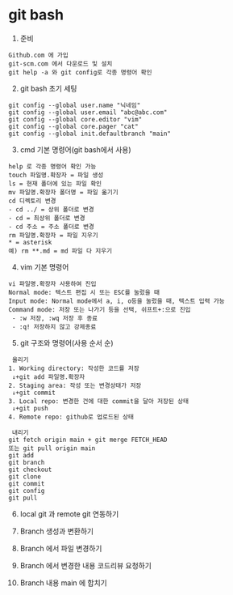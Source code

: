 # git bash

1. 준비

```
Github.com 에 가입
git-scm.com 에서 다운로드 및 설치
git help -a 와 git config로 각종 명령어 확인
```

2. git bash 초기 세팅

``` 
git config --global user.name "닉네임"
git config --global user.email "abc@abc.com"
git config --global core.editor "vim"
git config --global core.pager "cat"
git config --global init.defaultbranch "main"
```

3. cmd 기본 명령어(git bash에서 사용)

```
help 로 각종 명령어 확인 가능
touch 파일명.확장자 = 파일 생성
ls = 현재 폴더에 있는 파일 확인
mv 파일명.확장자 폴더명 = 파일 옮기기
cd 디렉토리 변경
- cd ../ = 상위 폴더로 변경
- cd = 최상위 폴더로 변경
- cd 주소 = 주소 폴더로 변경
rm 파일명.확장자 = 파일 지우기
* = asterisk
예) rm **.md = md 파일 다 지우기
```

4. vim 기본 명령어

```
vi 파일명.확장자 사용하여 진입
Normal mode: 텍스트 편집 시 또는 ESC를 눌렀을 때
Input mode: Normal mode에서 a, i, o등을 눌렀을 때, 텍스트 입력 가능
Command mode: 저장 또는 나가기 등을 선택, 쉬프트+:으로 진입
 - :w 저장, :wq 저장 후 종료
 - :q! 저장하지 않고 강제종료
```

5. git 구조와 명령어(사용 순서 순)

```
 올리기
1. Working directory: 작성한 코드를 저장
 ↓+git add 파일명.확장자
2. Staging area: 작성 또는 변경상태가 저장
 ↓+git commit
3. Local repo: 변경한 건에 대한 commit을 달아 저장된 상태
 ↓+git push 
4. Remote repo: github로 업로드된 상태

 내리기
git fetch origin main + git merge FETCH_HEAD
또는 git pull origin main
git add 
git branch
git checkout
git clone
git commit
git config
git pull

```

6. local git 과 remote git 연동하기

7. Branch 생성과 변환하기
8. Branch 에서 파일 변경하기
9. Branch 에서 변경한 내용 코드리뷰 요청하기
10. Branch 내용 main 에 합치기

